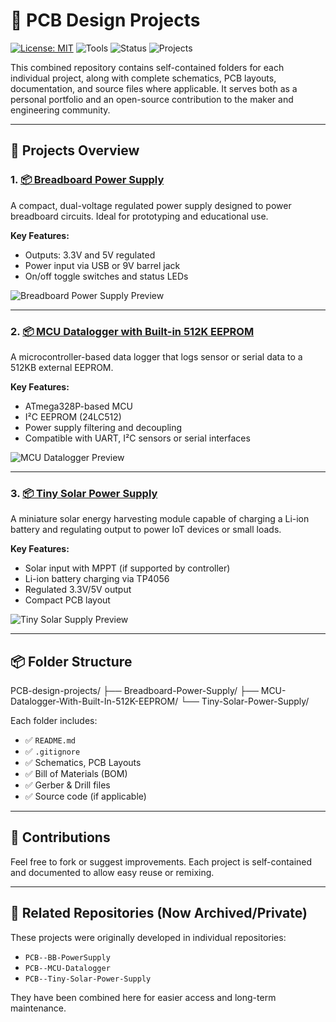 # 🔧 PCB Design Projects

[![License: MIT](https://img.shields.io/badge/license-MIT-blue.svg)](LICENSE)
![Tools](https://img.shields.io/badge/Tools-KiCad-green)
![Status](https://img.shields.io/badge/Status-Completed-brightgreen-4)
![Projects](https://img.shields.io/badge/Projects-5-blue)

This combined repository contains self-contained folders for each individual project, along with complete schematics, PCB layouts, documentation, and source files where applicable. It serves both as a personal portfolio and an open-source contribution to the maker and engineering community.

---

## 📁 Projects Overview

### 1. [📦 Breadboard Power Supply](./Breadboard-Power-Supply)

A compact, dual-voltage regulated power supply designed to power breadboard circuits. Ideal for prototyping and educational use.

**Key Features:**
- Outputs: 3.3V and 5V regulated
- Power input via USB or 9V barrel jack
- On/off toggle switches and status LEDs

![Breadboard Power Supply Preview](https://raw.githubusercontent.com/Ruthvik-reddy-A/PCB--BB-PowerSupply/main/images/breadboard-preview.png)

---

### 2. [📦 MCU Datalogger with Built-in 512K EEPROM](./MCU-Datalogger-With-Built-In-512K-EEPROM)

A microcontroller-based data logger that logs sensor or serial data to a 512KB external EEPROM.

**Key Features:**
- ATmega328P-based MCU
- I²C EEPROM (24LC512)
- Power supply filtering and decoupling
- Compatible with UART, I²C sensors or serial interfaces

![MCU Datalogger Preview](https://github.com/user-attachments/assets/a3be4ded-9055-4b7a-9af2-43a87650450a)

---

### 3. [📦 Tiny Solar Power Supply](./Tiny-Solar-Power-Supply)

A miniature solar energy harvesting module capable of charging a Li-ion battery and regulating output to power IoT devices or small loads.

**Key Features:**
- Solar input with MPPT (if supported by controller)
- Li-ion battery charging via TP4056
- Regulated 3.3V/5V output
- Compact PCB layout

![Tiny Solar Supply Preview](https://raw.githubusercontent.com/Ruthvik-reddy-A/PCB--Tiny-Solar-Power-Supply/main/images/solar-preview.png)

---

## 📦 Folder Structure

PCB-design-projects/
├── Breadboard-Power-Supply/
├── MCU-Datalogger-With-Built-In-512K-EEPROM/
└── Tiny-Solar-Power-Supply/


Each folder includes:
- ✅ `README.md`
- ✅ `.gitignore`
- ✅ Schematics, PCB Layouts
- ✅ Bill of Materials (BOM)
- ✅ Gerber & Drill files
- ✅ Source code (if applicable)

---

## 🙌 Contributions

Feel free to fork or suggest improvements. Each project is self-contained and documented to allow easy reuse or remixing.

---

## 🔗 Related Repositories (Now Archived/Private)

These projects were originally developed in individual repositories:
- `PCB--BB-PowerSupply`
- `PCB--MCU-Datalogger`
- `PCB--Tiny-Solar-Power-Supply`

They have been combined here for easier access and long-term maintenance.
